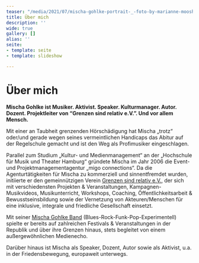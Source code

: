 ```yaml
---
teaser: "/media/2021/07/mischa-gohlke-portrait-_-foto-by-marianne-moosherr-2-1.jpg"
title: Über mich
description: ''
wide: true
gallery: []
alias: ''
seite:
- template: seite
- template: slideshow

---
```

<teaser-video></teaser-video>

# Über mich

**Mischa Gohlke ist Musiker. Aktivist. Speaker. Kulturmanager. Autor. Dozent. Projektleiter von “Grenzen sind relativ e.V.”. Und vor allem Mensch.**

Mit einer an Taubheit grenzenden Hörschädigung hat Mischa „trotz“ oder/und gerade wegen seines vermeintlichen Handicaps das Abitur auf der Regelschule gemacht und ist den Weg als Profimusiker eingeschlagen.

Parallel zum Studium „Kultur- und Medienmanagement“ an der „Hochschule für Musik und Theater Hamburg“ gründete Mischa im Jahr 2006 die Event- und Projektmanagementagentur „migo connections“. Da die Agenturtätigkeiten für Mischa zu kommerziell und sinnentfremdet wurden, initiierte er den gemeinnützigen Verein [Grenzen sind relativ e.V.](https://www.grenzensindrelativ.de/), der sich mit verschiedensten Projekten & Veranstaltungen, Kampagnen-Musikvideos, Musikunterricht, Workshops, Coaching, Öffentlichkeitsarbeit & Bewusstseinsbildung sowie der Vernetzung von Akteuren/Menschen für eine inklusive, integrale und friedliche Gesellschaft einsetzt. 

Mit seiner [Mischa Gohlke Band](https://mischagohlkeband.de/) (Blues-Rock-Funk-Pop-Experimentell) spielte er bereits auf zahlreichen Festivals & Veranstaltungen in der Republik und über ihre Grenzen hinaus, stets begleitet von einem außergewöhnlichen Medienecho. 

Darüber hinaus ist Mischa als Speaker, Dozent, Autor sowie als Aktivist, u.a. in der Friedensbewegung, europaweit unterwegs.

<slideshow class="wide" name="startseite-aktivitaeten"></slideshow>

<video-gallery name="startseite-video-galerie"></video-galerie>